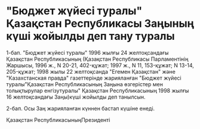 # "Бюджет жүйесі туралы" Қазақстан Республикасы Заңының күші жойылды деп тану туралы

1-бап. "Бюджет жүйесі туралы" 1996 жылғы 24 желтоқсандағы Қазақстан Республикасының (Қазақстан Республикасы Парламентінің Жаршысы, 1996 ж., N 20-21, 402-құжат; 1997 ж., N 11, 153-құжат; N 13-14, 205-құжат; 1998 жылы 22 желтоқсанда "Егемен Қазақстан" және "Казахстанская правда" газеттерінде жарияланған "Бюджет жүйесі туралы"Қазақстан Республикасының Заңына өзгерістер мен толықтырулар енгізутуралы" Қазақстан Республикасының 1998 жылғы 16 желтоқсандағы Заңы)күші жойылды деп танылсын.

2-бап. Осы Заң жарияланған күннен бастап күшіне енеді.

Қазақстан РеспубликасыныңПрезиденті

